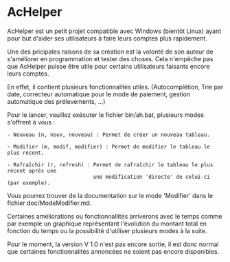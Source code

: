 AcHelper
========

AcHelper est un petit projet compatible avec Windows (bientôt Linux) ayant pour but d'aider ses utilisateurs à faire
leurs comptes plus rapidement.

Une des pricipales raisons de sa création est la volonté de son auteur de s'améliorer 
en programmation et tester des choses. 
Cela n'empêche pas que AcHelper puisse être utile pour certains utilisateurs faisants encore leurs comptes.

En effet, il contient plusieurs fonctionnalités utiles. (Autocomplétion, Trie par date, correcteur automatique pour le mode
de paiement, gestion automatique des prélevements, ...)


Pour le lancer, veuillez exécuter le fichier bin/ah.bat, plusieurs modes s'offrent à vous :

    - Nouveau (n, nouv, nouveau) : Permet de créer un nouveau tableau.

    - Modifier (m, modif, modifier) : Permet de modifier le tableau le plus récent.

    - Rafraîchir (r, refresh) : Permet de rafraîchir le tableau le plus récent après une
                                une modification 'directe' de celui-ci (par exemple).


Vous pourrez trouver de la documentation sur le mode 'Modifier' dans le fichier doc/ModeModifier.md.


Certaines améliorations ou fonctionnallités arriverons avec le temps comme par exemple un graphique représentant l'évolution du montant
total en fonction du temps ou la possibilité d'utiliser plusieurs modes à la suite. 

Pour le moment, la version V 1.0 n'est pas encore sortie, il est donc normal que certaines fonctionnalités annoncées 
ne soient pas encore disponibles.
